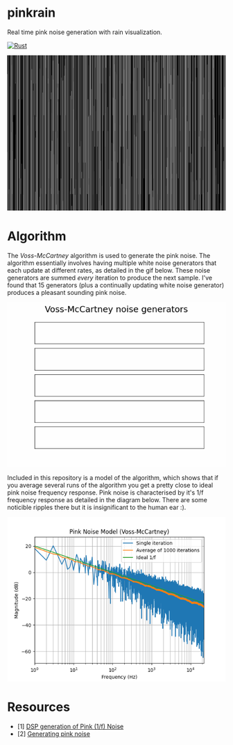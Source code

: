 # pinkrain

Real time pink noise generation with rain visualization.

[![Rust](https://github.com/llwyd/pinkrain/actions/workflows/rust.yml/badge.svg)](https://github.com/llwyd/pinkrain/actions/workflows/rust.yml)

![pinkrain](assets/pinkrain.gif)


# Algorithm
The _Voss-McCartney_ algorithm is used to generate the pink noise.  The algorithm essentially involves having multiple white noise generators that each update at different rates, as detailed in the gif below. These noise generators are summed _every_ iteration to produce the next sample. I've found that 15 generators (plus a continually updating white noise generator) produces a pleasant sounding pink noise.

![noisegen](assets/noise_gen.gif)

Included in this repository is a model of the algorithm, which shows that if you average several runs of the algorithm you get a pretty close to ideal pink noise frequency response. Pink noise is characterised by it's 1/f frequency response as detailed in the diagram below.  There are some noticible ripples there but it is insignificant to the human ear :).

![model](assets/model.png)

# Resources
* [1] [DSP generation of Pink (1/f) Noise](https://www.firstpr.com.au/dsp/pink-noise)
* [2] [Generating pink noise](https://www.dsprelated.com/showarticle/908.php)
